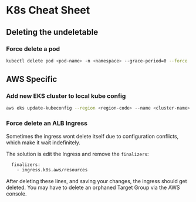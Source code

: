 # K8s Cheat Sheet

## Deleting the undeletable

### Force delete a pod
```bash
kubectl delete pod <pod-name> -n <namespace> --grace-period=0 --force 
```

## AWS Specific

### Add new EKS cluster to local kube config
```bash
aws eks update-kubeconfig --region <region-code> --name <cluster-name>
```

### Force delete an ALB Ingress
Sometimes the ingress wont delete itself due to configuration conflicts, which make it wait indefinitely.

The solution is edit the Ingress and remove the `finalizers`:
```bash
  finalizers:
    - ingress.k8s.aws/resources
```
After deleting these lines, and saving your changes, the ingress should get deleted. You may have to delete an orphaned Target Group via the AWS console.
